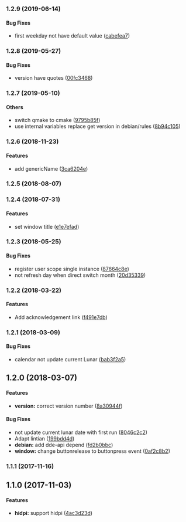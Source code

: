 <a name="1.2.9"></a>
### 1.2.9 (2019-06-14)


#### Bug Fixes

*   first weekday not have default value ([cabefea7](https://github.com/linuxdeepin/dde-calendar/commit/cabefea7f26eddf26b41de99df43674d3baf2668))



<a name="1.2.8"></a>
### 1.2.8 (2019-05-27)


#### Bug Fixes

*   version have quotes ([00fc3468](https://github.com/linuxdeepin/dde-calendar/commit/00fc34684245f1dab0aa922aa132b2edf756b257))



<a name="1.2.7"></a>
### 1.2.7 (2019-05-10)


#### Others

*   switch qmake to cmake ([9795b85f](https://github.com/linuxdeepin/dde-calendar/commit/9795b85f246d86e81c4ffba67c700a5446c1d0f5))
*   use internal variables replace get version in debian/rules ([8b94c105](https://github.com/linuxdeepin/dde-calendar/commit/8b94c105c9fc3e6c9e88d77f6fa9a7601aeefa13))


<a name="1.2.6"></a>
### 1.2.6 (2018-11-23)


#### Features

*   add genericName ([3ca6204e](https://github.com/linuxdeepin/dde-calendar/commit/3ca6204e03af1d5e402ec31d3bad8785288bdf3d))



<a name="1.2.5"></a>
### 1.2.5 (2018-08-07)




<a name="1.2.4"></a>
### 1.2.4 (2018-07-31)


#### Features

*   set window title ([e1e7efad](https://github.com/linuxdeepin/dde-calendar/commit/e1e7efadb1b5c0ec9e5ca068236fee43492c260f))



<a name="1.2.3"></a>
### 1.2.3 (2018-05-25)


#### Bug Fixes

*   register user scope single instance ([87664c8e](https://github.com/linuxdeepin/dde-calendar/commit/87664c8ef7efce224601bdfa3ca58728b41552a3))
*   not refresh day when direct switch month ([20d35339](https://github.com/linuxdeepin/dde-calendar/commit/20d3533960c4818c5123958c619cb656a2b219b5))



<a name="1.2.2"></a>
### 1.2.2 (2018-03-22)


#### Features

*   Add acknowledgement link ([f491e7db](https://github.com/linuxdeepin/dde-calendar/commit/f491e7dbd7a007f5df339ca15fe024c5da455ea9))



<a name="1.2.1"></a>
### 1.2.1 (2018-03-09)


#### Bug Fixes

*   calendar not update current Lunar ([bab3f2a5](https://github.com/linuxdeepin/dde-calendar/commit/bab3f2a59918dff3c5898f749cb1f096a74f2997))



<a name=""></a>
##  1.2.0 (2018-03-07)


#### Features

* **version:**  correct version number ([8a30944f](https://github.com/linuxdeepin/dde-calendar/commit/8a30944f01d93ee2946eac65011998fe5c63ab54))

#### Bug Fixes

*   not update current lunar date with first run ([8046c2c2](https://github.com/linuxdeepin/dde-calendar/commit/8046c2c2518e70b4ac576a2df04d5aec03fdd48d))
*   Adapt lintian ([199bdd4d](https://github.com/linuxdeepin/dde-calendar/commit/199bdd4db809e17ab15d55b3736e8afdf2f221b5))
* **debian:**  add dde-api depend ([fd2b0bbc](https://github.com/linuxdeepin/dde-calendar/commit/fd2b0bbc1450515e5a1632a7ba1995a36521198a))
* **window:**  change buttonrelease to buttonpress event ([0af2c8b2](https://github.com/linuxdeepin/dde-calendar/commit/0af2c8b2c227db6700b0c619ac4a1ebf304562fa))



<a name="1.1.1"></a>
### 1.1.1 (2017-11-16)




<a name=""></a>
##  1.1.0 (2017-11-03)


#### Features

* **hidpi:**  support hidpi ([4ac3d23d](https://github.com/linuxdeepin/dde-session-ui/commit/4ac3d23d41bfa32be69b67357b2821df45cdcb69))



